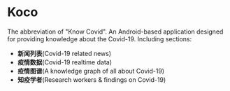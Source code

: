 # Koco

The abbreviation of "Know Covid". An Android-based application designed for providing knowledge about the Covid-19.
Including sections:

- **新闻列表**(Covid-19 related news)
- **疫情数据**(Covid-19 realtime data)
- **疫情图谱**(A knowledge graph of all about Covid-19)
- **知疫学者**(Research workers & findings on Covid-19)

